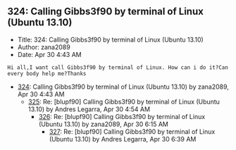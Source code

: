 ## 324: Calling Gibbs3f90 by terminal of Linux (Ubuntu 13.10)

- Title: 324: Calling Gibbs3f90 by terminal of Linux (Ubuntu 13.10)
- Author: zana2089
- Date: Apr 30 4:43 AM

```
Hi all,I want call Gibbs3f90 by terminal of Linux. How can i do it?Can every body help me?Thanks
```

- [324](0324.md): Calling Gibbs3f90 by terminal of Linux (Ubuntu 13.10) by zana2089, Apr 30 4:43 AM
    - [325](0325.md): Re: [blupf90] Calling Gibbs3f90 by terminal of Linux (Ubuntu 13.10) by Andres Legarra, Apr 30 4:54 AM
        - [326](0326.md): Re: [blupf90] Calling Gibbs3f90 by terminal of Linux (Ubuntu 13.10) by zana2089, Apr 30 6:15 AM
            - [327](0327.md): Re: [blupf90] Calling Gibbs3f90 by terminal of Linux (Ubuntu 13.10) by Andres Legarra, Apr 30 6:39 AM
